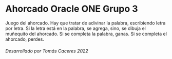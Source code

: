 # Ahorcado Oracle ONE Grupo 3
Juego del ahorcado. Hay que tratar de adivinar la palabra, escribiendo letra por letra. Si la letra está en la palabra, se agrega, sino, se dibuja el muñequito del ahorcado. Si se completa la palabra, ganas. Si se completa el ahorcado, perdes.
###### Desarrollado por Tomás Caceres 2022